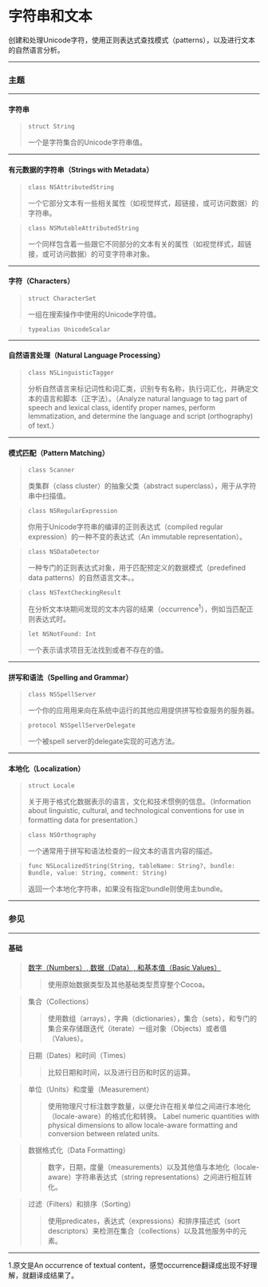 # 字符串和文本

创建和处理Unicode字符，使用正则表达式查找模式（patterns），以及进行文本的自然语言分析。

***

### 主题

***

#### 字符串

> ```
> struct String
> ```
> 一个是字符集合的Unicode字符串值。

***

#### 有元数据的字符串（Strings with Metadata）

> ```
> class NSAttributedString
> ```
> 一个它部分文本有一些相关属性（如视觉样式，超链接，或可访问数据）的字符串。

> ```
> class NSMutableAttributedString
> ```
> 一个同样包含着一些跟它不同部分的文本有关的属性（如视觉样式，超链接，或可访问数据）的可变字符串对象。

***

#### 字符（Characters）

> ```
> struct CharacterSet
> ```
> 一组在搜索操作中使用的Unicode字符值。

> ```
> typealias UnicodeScalar
> ```

***

#### 自然语言处理（Natural Language Processing）

> ```
> class NSLinguisticTagger
> ```
> 分析自然语言来标记词性和词汇类，识别专有名称，执行词汇化，并确定文本的语言和脚本（正字法）。（Analyze natural language to tag part of speech and lexical class, identify proper names, perform lemmatization, and determine the language and script (orthography) of text.）

***

#### 模式匹配（Pattern Matching）

> ```
> class Scanner
> ```
> 类集群（class cluster）的抽象父类（abstract superclass），用于从字符串中扫描值。

> ```
> class NSRegularExpression
> ```
> 你用于Unicode字符串的编译的正则表达式（compiled regular expression）的一种不变的表达式（An immutable representation）。

> ```
> class NSDataDetector
> ```
> 一种专门的正则表达式对象，用于匹配预定义的数据模式（predefined data patterns）的自然语言文本。。

> ```
> class NSTextCheckingResult
> ```
> 在分析文本块期间发现的文本内容的结果（occurrence<sup>1</sup>），例如当匹配正则表达式时。

> ```
> let NSNotFound: Int
> ```
> 一个表示请求项目无法找到或者不存在的值。

***

#### 拼写和语法（Spelling and Grammar）

> ```
> class NSSpellServer
> ```
> 一个你的应用用来向在系统中运行的其他应用提供拼写检查服务的服务器。

> ```
> protocol NSSpellServerDelegate
> ```
> 一个被spell server的delegate实现的可选方法。

***

#### 本地化（Localization）

> ```
> struct Locale
> ```
> 关于用于格式化数据表示的语言，文化和技术惯例的信息。（Information about linguistic, cultural, and technological conventions for use in formatting data for presentation.）

> ```
> class NSOrthography
> ```
> 一个通常用于拼写和语法检查的一段文本的语言内容的描述。

> ```
> func NSLocalizedString(String, tableName: String?, bundle: Bundle, value: String, comment: String)
> ```
> 返回一个本地化字符串，如果没有指定bundle则使用主bundle。

***

### 参见

***

#### 基础

> [数字（Numbers）, 数据（Data）, 和基本值（Basic Values）](./numbers_data_and_basic_values.md)
>> 使用原始数据类型及其他基础类型贯穿整个Cocoa。

> 集合（Collections）
>> 使用数组（arrays），字典（dictionaries），集合（sets），和专门的集合来存储跟迭代（iterate）一组对象（Objects）或者值（Values）。

> 日期（Dates）和时间（Times）
>> 比较日期和时间，以及进行日历和时区的运算。

> 单位（Units）和度量（Measurement）
>> 使用物理尺寸标注数字数量，以便允许在相关单位之间进行本地化（locale-aware）的格式化和转换。
>> Label numeric quantities with physical dimensions to allow locale-aware formatting and conversion between related units.

> 数据格式化（Data Formatting）
>> 数字，日期，度量（measurements）以及其他值与本地化（locale-aware）字符串表达式（string representations）之间进行相互转化。

> 过滤（Filters）和排序（Sorting）
>> 使用predicates，表达式（expressions）和排序描述式（sort descriptors）来检测在集合（collections）以及其他服务中的元素。

***

1.原文是An occurrence of textual content，感觉occurrence翻译成出现不好理解，就翻译成结果了。

<br>
<br>
<br>
<br>
<br>
<br>